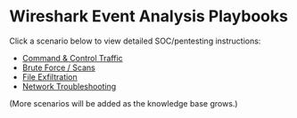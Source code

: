 # Wireshark Event Analysis Playbooks

Click a scenario below to view detailed SOC/pentesting instructions:

- [Command & Control Traffic](C2_Traffic.md)
- [Brute Force / Scans](Brute_Force.md)
- [File Exfiltration](File_Exfiltration.md)
- [Network Troubleshooting](Network_Troubleshooting.md)

(More scenarios will be added as the knowledge base grows.)
